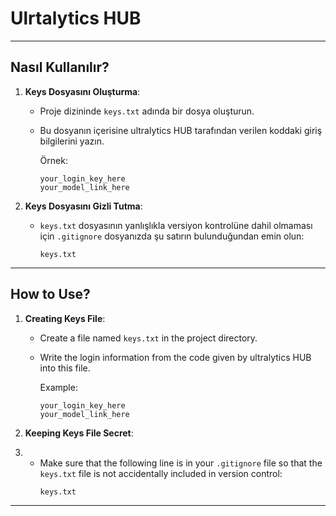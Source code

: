 # Ulrtalytics HUB


---

## Nasıl Kullanılır? 

1. **Keys Dosyasını Oluşturma**:
   - Proje dizininde `keys.txt` adında bir dosya oluşturun.
   - Bu dosyanın içerisine ultralytics HUB tarafından verilen koddaki giriş bilgilerini yazın.
   
     Örnek:
     ```
     your_login_key_here
     your_model_link_here
     ```

2. **Keys Dosyasını Gizli Tutma**:
   - `keys.txt` dosyasının yanlışlıkla versiyon kontrolüne dahil olmaması için `.gitignore` dosyanızda şu satırın bulunduğundan emin olun:
     ```
     keys.txt
     ```

---

## How to Use? 

1. **Creating Keys File**:
   - Create a file named `keys.txt` in the project directory.
   - Write the login information from the code given by ultralytics HUB into this file.
   
     Example:
     ```
     your_login_key_here
     your_model_link_here
     ```
     
2. **Keeping Keys File Secret**:
3. - Make sure that the following line is in your `.gitignore` file so that the `keys.txt` file is not accidentally included in version control:
     ```
     keys.txt
     ```
     
---
